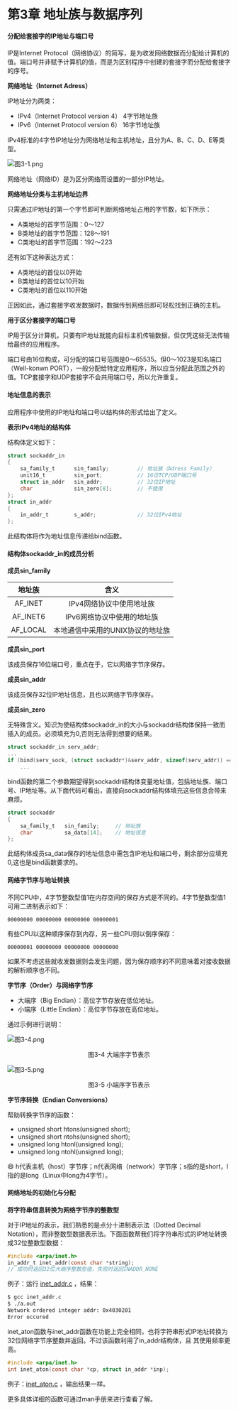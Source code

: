 # 第3章	地址族与数据序列



#### 分配给套接字的IP地址与端口号

IP是Internet Protocol（网络协议）的简写，是为收发网络数据而分配给计算机的值。端口号并非赋予计算机的值，而是为区别程序中创建的套接字而分配给套接字的序号。

**网络地址（Internet Adress）**

IP地址分为两类：

- IPv4（Internet Protocol version 4）	  4字节地址族
- IPv6（Internet Protocol version 6）	16字节地址族

IPv4标准的4字节IP地址分为网络地址和主机地址，且分为A、B、C、D、E等类型。

![图3-1.png]()

网络地址（网络ID）是为区分网络而设置的一部分IP地址。



**网络地址分类与主机地址边界**

只需通过IP地址的第一个字节即可判断网络地址占用的字节数，如下所示：

- A类地址的首字节范围：0～127
- B类地址的首字节范围：128～191
- C类地址的首字节范围：192～223

还有如下这种表达方式：

- A类地址的首位以0开始
- B类地址的首位以10开始
- C类地址的首位以110开始

正因如此，通过套接字收发数据时，数据传到网络后即可轻松找到正确的主机。



**用于区分套接字的端口号**

IP用于区分计算机，只要有IP地址就能向目标主机传输数据，但仅凭这些无法传输给最终的应用程序。

端口号由16位构成，可分配的端口号范围是0～65535。但0～1023是知名端口（Well-konwn PORT），一般分配给特定应用程序，所以应当分配此范围之外的值。TCP套接字和UDP套接字不会共用端口号，所以允许重复。



#### 地址信息的表示

应用程序中使用的IP地址和端口号以结构体的形式给出了定义。



**表示IPv4地址的结构体**

结构体定义如下：

```c
struct sockaddr_in
{
    sa_family_t      sin_family;         // 地址族（Adress Family）
    unit16_t         sin_port;           // 16位TCP/UDP端口号
    struct in_addr   sin_addr;           // 32位IP地址
    char             sin_zero[8];        // 不使用
};
struct in_addr
{
    in_addr_t        s_addr;             // 32位IPv4地址
};
```

此结构体将作为地址信息传递给bind函数。



#### 结构体sockaddr_in的成员分析

**成员sin_family**

|  地址族  |               含义               |
| :------: | :------------------------------: |
| AF_INET  |     IPv4网络协议中使用地址族     |
| AF_INET6 |    IPv6网络协议中使用的地址族    |
| AF_LOCAL | 本地通信中采用的UNIX协议的地址族 |

**成员sin_port**

该成员保存16位端口号，重点在于，它以网络字节序保存。

**成员sin_addr**

该成员保存32位IP地址信息，且也以网络字节序保存。

**成员sin_zero**

无特殊含义。知识为使结构体sockaddr_in的大小与sockaddr结构体保持一致而插入的成员。必须填充为0,否则无法得到想要的结果。

```c
struct sockaddr_in serv_addr;
...
if (bind(serv_sock, (struct sockaddr*)&serv_addr, sizeof(serv_addr)) == -1)
    ...
```

bind函数的第二个参数期望得到sockaddr结构体变量地址值，包括地址族、端口号、IP地址等。从下面代码可看出，直接向sockaddr结构体填充这些信息会带来麻烦。

```c
struct sockaddr
{
    sa_family_t   sin_family;     // 地址族
    char          sa_data[14];    // 地址信息
};
```

此结构体成员sa_data保存的地址信息中需包含IP地址和端口号，剩余部分应填充0,这也是bind函数要求的。



#### 网络字节序与地址转换

不同CPU中，4字节整数型值1在内存空间的保存方式是不同的。4字节整数型值1可用二进制表示如下：

```
00000000 00000000 00000000 00000001
```

有些CPU以这种顺序保存到内存，另一些CPU则以倒序保存：

```
00000001 00000000 00000000 00000000
```

如果不考虑这些就收发数据则会发生问题，因为保存顺序的不同意味着对接收数据的解析顺序也不同。



**字节序（Order）与网络字节序**

- 大端序（Big Endian）：高位字节存放在低位地址。
- 小端序（Little Endian）：高位字节存放在高位地址。

通过示例进行说明：

![图3-4.png]()

<center>图3-4   大端序字节表示</center>

![图3-5.png]()

<center>图3-5   小端序字节表示</center>



**字节序转换（Endian Conversions）**

帮助转换字节序的函数：

- unsigned short htons(unsigned short);
- unsigned short ntohs(unsigned short);
- unsigned long htonl(unsigned long);
- unsigned long ntohl(unsigned long);

:smile: h代表主机（host）字节序；n代表网络（network）字节序；s指的是short，l指的是long（Linux中long为4字节）。



#### 网络地址的初始化与分配

**将字符串信息转换为网络字节序的整数型**

对于IP地址的表示，我们熟悉的是点分十进制表示法（Dotted Decimal Notation），而非整数型数据表示法。下面函数帮我们将字符串形式的IP地址转换成32位整数型数据：

```c
#include <arpa/inet.h>
in_addr_t inet_addr(const char *string);
// 成功时返回32位大端序整数型值，失败时返回INADDR_NONE
```

例子：运行 [inet_addr.c]() ，结果：

```bash
$ gcc inet_addr.c
$ ./a.out
Network ordered integer addr: 0x4030201
Error occured
```



inet_aton函数与inet_addr函数在功能上完全相同，也将字符串形式IP地址转换为32位网络字节序整数并返回。不过该函数利用了in_addr结构体，且 其使用频率更高。

```c
#include <arpa/inet.h>
int inet_aton(const char *cp, struct in_addr *inp);
```

例子：[inet_aton.c]() ，输出结果一样。

更多具体详细的函数可通过man手册来进行查看了解。